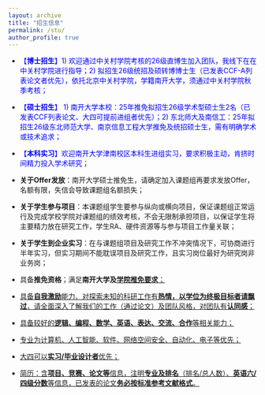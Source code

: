 ```yaml
---
layout: archive
title: "招生信息"
permalink: /stu/
author_profile: true
---
```


+ <h16 style="color:blue">【**博士招生**】1) 欢迎通过中关村学院考核的26级直博生加入团队，我线下在在中关村学院进行指导；2) 拟招生26级统招及硕转博博士生（已发表CCF-A列表论文者优先），依托北京中关村学院，学籍南开大学，须通过中关村学院秋季考核；</h16>
  
+ <h16 style="color:blue">【**硕士招生**】 1) 南开大学本校：25年推免拟招生26级学术型硕士生2名（已发表CCF列表论文、大四可提前进组者优先）；2) 东北师大及南信工：25年拟招生26级东北师范大学、南京信息工程大学推免及统招硕士生，需有明确学术或技术追求；</h16>

+ <h16 style="color:blue">【**本科实习**】欢迎南开大学津南校区本科生进组实习，要求积极主动，肯挤时间精力投入学术研究；</h16>

+ **关于Offer发放**：南开大学硕士推免生，请确定加入课题组再要求发放Offer，名额有限，失信会导致课题组名额损失；

+ **关于学生参与项目**：本课题组学生要参与纵向或横向项目，保证课题组正常运行及完成学校学院对课题组的绩效考核，不会无限制承担项目，以保证学生将主要精力放在研究工作，学生RA、硬件资源等与参与项目工作量关联；
  
+ **关于学生到企业实习**：在与课题组项目及研究工作不冲突情况下，可协商进行半年实习，但实习期间不能耽误项目及研究工作，且实习岗位最好为研究岗非业务岗；

+ 具备**推免资格**；满足**南开大学及**<a href="https://cc.nankai.edu.cn/2025/0708/c13297a575022/page.htm" target="_blank" style="background-color: rgb(255, 255, 255);" _href="https://cc.nankai.edu.cn/2025/0708/c13297a575022/page.htm">**学院推免要求**；

+ 具备**自我激励**能力、对探索未知的科研工作有**热情，以学位为终极目标者请飘过**，请全面深入了解我们的工作（通过论文）及团队风格，对团队有**认同感**；

+ 具备较好的**逻辑、编程、数学、英语、表达、交流、合作**等相关能力；

+ 专业为计算机、人工智能、软件、网络空间安全、自动化、电子等优先；

+ 大四可以**实习/毕业设计者**优先；

+ 简历：含**项目、竞赛、论文等**信息，注明**专业及排名**（排名/总人数）、**英语六/四级分数**等信息，已发表的论文**务必按标准参考文献格式**。
